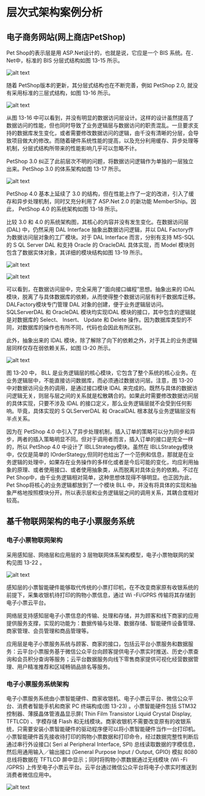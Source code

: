 # 层次式架构案例分析

## 电子商务网站(网上商店PetShop)


Pet Shop的表示层是用 ASP.Net设计的，也就是说，它应是一个 BIS 系统。在．Net中，标准的 BIS 分层式结构如图 13-15 所示。

![alt text](7层次式架构案例分析/Net中标准的BS分层式结构.png)

随着 PetShop版本的更新，其分层式结构也在不断完善，例如 PetShop 2.0, 就没有采用标准的三层式结构，如图 13-16 所示。

![alt text](7层次式架构案例分析/PetShop2.0的体系架构.png)

从图 13-16 中可以看到，并没有明显的数据访问层设计。这样的设计虽然提高了数据访问的性能，但也同时导致了业务逻辑层与数据访问的职责混乱。一旦要求支持的数据库发生变化，或者需要修改数据访问的逻辑，由千没有清晰的分层，会导致项目做大的修改。而随着硬件系统性能的提高，以及充分利用缓存、异步处理等机制，分层式结构所带来的性能影响几乎可以忽略不计。


PetShop 3.0 纠正了此前层次不明的问题，将数据访问逻辑作为单独的一层独立出来。PetShop 3.0 的体系架构如图 13-17 所示。

![alt text](7层次式架构案例分析/PetShop3.0的体系架构.png)

PetShop 4.0 基本上延续了 3.0 的结构，但在性能上作了一定的改进，引入了缓存和异步处理机制，同时又充分利用了 ASP.Net 2.0 的新功能 MemberShip。因此， PetShop 4.0 的系统架构如图 13-18 所示。

比较 3.0 和 4.0 的系统架构图，其核心的内容并没有发生变化。在数据访问层 (DAL) 中，仍然采用 DAL Interface 抽象出数据访问逻辑，并以 DAL Factory作为数据访问层对象的工厂模块。对于 DAL Interface 而言，分别有支持 MS-SQL 的 S QL Server DAL 和支持 Oracle 的 OracleDAL 具体实现，而 Model 模块则包含了数据实体对象，其详细的模块结构如图 13-19 所示。

![alt text](7层次式架构案例分析/PetShop4.0的体系架构.png)

![alt text](7层次式架构案例分析/数据访问层的模块结构图.png)

可以看到，在数据访问层中，完全采用了“面向接口编程”思想。抽象出来的 IDAL 模块，脱离了与具体数据库的依赖，从而使得整个数据访问层有利千数据库迁移。 DALFactory模块专门管理 DAL 对象的创建，便于业务逻辑层访问。 SQLServerDAL 和 OracleDAL 模块均实现IDAL 模块的接口，其中包含的逻辑就是对数据库的 Select、 Insert、 Update 和 Delete 操作。因为数据库类型的不同，对数据库的操作也有所不同，代码也会因此有所区别。

此外，抽象出来的 IDAL 模块，除了解除了向下的依赖之外，对于其上的业务逻辑层同样仅存在弱依赖关系，如图 l3-20 所示。

![alt text](7层次式架构案例分析/业务逻辑层的模块结构图.png)


图 13-20 中， BLL 是业务逻辑层的核心模块，它包含了整个系统的核心业务。在业务逻辑层中，不能直接访问数据库，而必须通过数据访问层。注意，图 13-20 中对数据访问业务的调用，是通过接口模块 IDAL 来完成的。既然与具体的数据访问逻辑无关，则层与层之间的关系就是松散耦合的。如果此时需要修改数据访问层的具体实现，只要不涉及 IDAL 的接口定义，那么业务逻辑层就不会受到任何影响。毕竟，具体实现的 S QLServerDAL 和 OracalDAL 根本就与业务逻辑层没有半点关系。


因为在 PetShop 4.0 中引入了异步处理机制，插入订单的策略可以分为同步和异步，两者的插入策略明显不同。但对于调用者而言，插入订单的接口是完全一样的，所以 PetShop 4.0 中设计了 IBLLStrategy模块。虽然在 IBLLStrategy模块中，仅仅是简单的 IOrderStategy,但同时也给出了一个范例和信息，那就是在业务逻辑的处理中，如果存在业务操作的多样化或者是今后可能的变化，均应利用抽象的原理、或者使用接口、或者使用抽象类，从而脱离对具体业务的依赖。不过在 Pet Shop中，由千业务逻辑相对简单，这种思想体现得不够明显。也正因为此，Pet Shop将核心的业务逻辑都放到了一个模块 BLL 中，并没有将具体的实现和抽象严格地按照模块分开。所以表示层和业务逻辑层之间的调用关系，其耦合度相对较高。



## 基千物联网架构的电子小票服务系统


### 电子小票物联网架构

采用感知层、网络层和应用层的 3 层物联网体系架构模型，电子小票物联网的架构见图 13-22 。

![alt text](7层次式架构案例分析/电子小票物联网架构.png)

感知层的小票智能硬件能够取代传统的小票打印机，在不改变商家原有收银系统的前提下，采集收银机待打印的购物小票信息，通过 Wi -Fi/GPRS 传输将其存储到电子小票云平台。

网络层支持感知层电子小票信息的传输、处理和存储，并为顾客和线下商家的应用提供服务支撑，实现的功能为：数据传输与处理、数据存储、智能硬件设备管理、商家管理、会员管理和商品管理等。

应用层是电子小票服务系统与顾客、商家的接口，包括云平台小票服务和数据服务：云平台小票服务基于微信公众平台向顾客提供电子小票实时推送、历史小票查询和会员积分查询等服务；云平台数据服务向线下零售商家提供可视化经营数据管理、用户精准推荐和区域畅销品排名等服务。


### 电子小票服务系统架构


电子小票服务系统由小票智能硬件、商家收银机、电子小票云平台、微信公众平台、消费者智能手机和商家 PC 终端构成(图 13-23) 。小票智能硬件包括 STM32 控制器、薄膜晶体管液晶显示屏( Thin Film Transistor Liquid Crystal Display,  TFTLCD) 、字模存储 Flash 和无线模块。商家收银机不需要改变原有的收银系统，只需要安装小票智能硬件的驱动程序便可以将小票智能硬件当作一台打印机。小票智能硬件首先接收待打印的购物小票数据和打印命令，经过数据完整性判断后通过串行外设接口( Seri al Peripheral Interface,  SPI) 总线读取数据的字模信息，然后用通用输入／输出接口 (General Purpose Input /  Output,  GPIO) 模拟 8080 总线将数据在 TFTLCD 屏中显示；同时将购物小票数据通过无线模块 (Wi -Fi /GPRS) 上传至电子小票云平台。云平台通过微信公众平台将电子小票实时推送到消费者微信应用中。

![alt text](7层次式架构案例分析/电子小票服务系统结构框图.png)

































































































